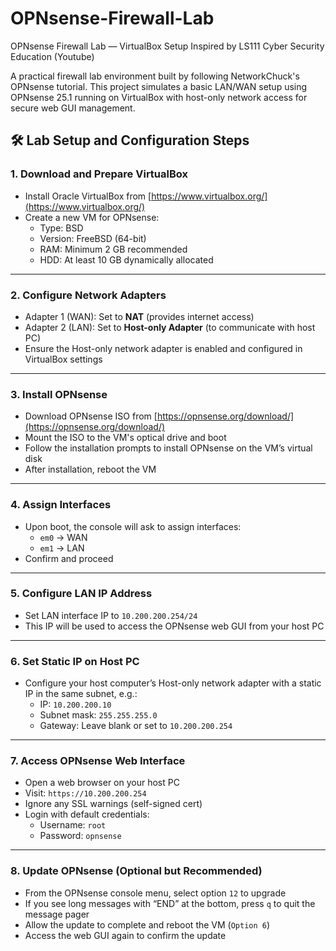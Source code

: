 # OPNsense-Firewall-Lab

OPNsense Firewall Lab — VirtualBox Setup Inspired by LS111 Cyber Security Education (Youtube)

A practical firewall lab environment built by following NetworkChuck's OPNsense tutorial. This project simulates a basic LAN/WAN setup using OPNsense 25.1 running on VirtualBox with host-only network access for secure web GUI management.


## 🛠️ Lab Setup and Configuration Steps

### 1. Download and Prepare VirtualBox

- Install Oracle VirtualBox from [https://www.virtualbox.org/](https://www.virtualbox.org/)
- Create a new VM for OPNsense:
  - Type: BSD
  - Version: FreeBSD (64-bit)
  - RAM: Minimum 2 GB recommended
  - HDD: At least 10 GB dynamically allocated

---

### 2. Configure Network Adapters

- Adapter 1 (WAN): Set to **NAT** (provides internet access)
- Adapter 2 (LAN): Set to **Host-only Adapter** (to communicate with host PC)
- Ensure the Host-only network adapter is enabled and configured in VirtualBox settings

---

### 3. Install OPNsense

- Download OPNsense ISO from [https://opnsense.org/download/](https://opnsense.org/download/)
- Mount the ISO to the VM's optical drive and boot
- Follow the installation prompts to install OPNsense on the VM’s virtual disk
- After installation, reboot the VM

---

### 4. Assign Interfaces

- Upon boot, the console will ask to assign interfaces:
  - `em0` → WAN
  - `em1` → LAN
- Confirm and proceed

---

### 5. Configure LAN IP Address

- Set LAN interface IP to `10.200.200.254/24`
- This IP will be used to access the OPNsense web GUI from your host PC

---

### 6. Set Static IP on Host PC

- Configure your host computer’s Host-only network adapter with a static IP in the same subnet, e.g.:
  - IP: `10.200.200.10`
  - Subnet mask: `255.255.255.0`
  - Gateway: Leave blank or set to `10.200.200.254`

---

### 7. Access OPNsense Web Interface

- Open a web browser on your host PC
- Visit: `https://10.200.200.254`
- Ignore any SSL warnings (self-signed cert)
- Login with default credentials:
  - Username: `root`
  - Password: `opnsense`

---

### 8. Update OPNsense (Optional but Recommended)

- From the OPNsense console menu, select option `12` to upgrade
- If you see long messages with “END” at the bottom, press `q` to quit the message pager
- Allow the update to complete and reboot the VM (`Option 6`)
- Access the web GUI again to confirm the update
